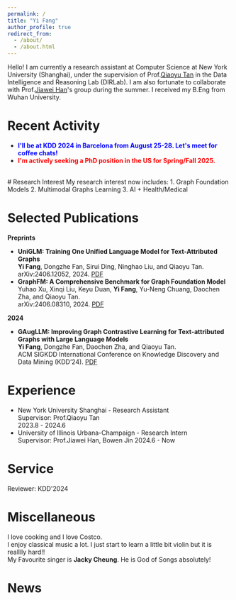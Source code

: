 ```yaml
---
permalink: /
title: "Yi Fang"
author_profile: true
redirect_from: 
  - /about/
  - /about.html
---
```

Hello! I am currently a research assistant at Computer Science at New York University (Shanghai), under the supervision of Prof.[Qiaoyu Tan](https://qiaoyu-tan.github.io/) in the Data Intelligence and Reasoning Lab (DIRLab). I am also fortunate to collaborate with Prof.[Jiawei Han](http://dm1.cs.uiuc.edu/index.html)'s group during the summer. I received my B.Eng from Wuhan University.

# Recent Activity
- **<font color="#0000FF">I'll be at KDD 2024 in Barcelona from August 25-28. Let's meet for coffee chats!</font>**
- **<font color="#FF0000">I'm actively seeking a PhD position in the US for Spring/Fall 2025.</font>**
<br>
# Research Interest
My research interest now includes:
1. Graph Foundation Models
2. Multimodal Graphs Learning
3. AI + Health/Medical


# Selected Publications
**Preprints**
- **UniGLM: Training One Unified Language Model for Text-Attributed Graphs**<br>
  **Yi Fang**, Dongzhe Fan, Sirui Ding, Ninghao Liu, and Qiaoyu Tan. <br>
  arXiv:2406.12052, 2024. [PDF](https://arxiv.org/abs/2406.12052)
- **GraphFM: A Comprehensive Benchmark for Graph Foundation Model**<br>
  Yuhao Xu, Xinqi Liu, Keyu Duan, **Yi Fang**, Yu-Neng Chuang, Daochen Zha, and Qiaoyu Tan. <br>
  arXiv:2406.08310, 2024. [PDF](https://arxiv.org/abs/2406.08310) <br>

**2024**
- **GAugLLM: Improving Graph Contrastive Learning for Text-attributed Graphs with Large Language Models**<br>
  **Yi Fang**, Dongzhe Fan, Daochen Zha, and Qiaoyu Tan.<br>
  ACM SIGKDD International Conference on Knowledge Discovery and Data Mining (KDD’24). [PDF](https://arxiv.org/abs/2406.11945)

# Experience
- New York University Shanghai - Research Assistant<br>
  Supervisor: Prof.Qiaoyu Tan<br>
  2023.8 - 2024.6
- University of Illinois Urbana-Champaign - Research Intern<br>
  Supervisor: Prof.Jiawei Han, Bowen Jin
  2024.6 - Now

# Service
Reviewer: KDD'2024

# Miscellaneous
I love cooking and I love Costco. <br>
I enjoy classical music a lot. I just start to learn a little bit violin but it is realllly hard!!<br>
My Favourite singer is **Jacky Cheung**. He is God of Songs absolutely!



# News
